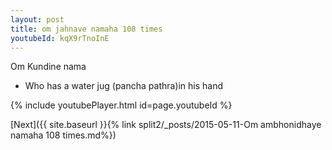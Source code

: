 ```yaml
---
layout: post
title: om jahnave namaha 108 times
youtubeId: kqX9rTnoInE
---
```

 
 
Om Kundine nama 
 
 -  Who has a water jug (pancha pathra)in his hand 
 
  
 
  
 
 
 
 
 
 


{% include youtubePlayer.html id=page.youtubeId %}
 
[Next]({{ site.baseurl }}{% link  split2/_posts/2015-05-11-Om ambhonidhaye namaha 108 times.md%})
 

